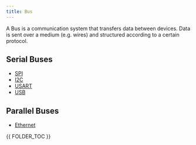 ```yaml
---
title: Bus
---
```


A Bus is a communication system that transfers data between devices. Data is sent over a medium (e.g. wires) and structured according to a certain protocol.


## Serial Buses
* [SPI](spi.html)
* [I2C](i2c.html)
* [USART](usart.html)
* [USB](usb.html)

## Parallel Buses
* [Ethernet](ethernet.html)

{{ FOLDER_TOC }}


